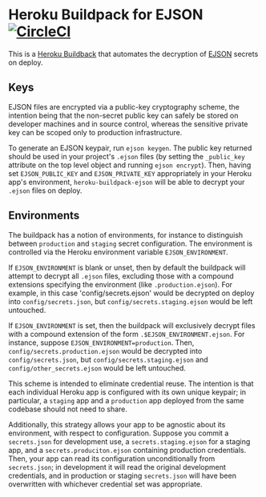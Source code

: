 # Heroku Buildpack for EJSON [![CircleCI](https://circleci.com/gh/Shopify/heroku-buildpack-ejson/tree/master.svg?style=shield)](https://circleci.com/gh/Shopify/heroku-buildpack-ejson/tree/master)

This is a [Heroku Buildback](http://devcenter.heroku.com/articles/buildpacks) that automates the decryption of [EJSON](https://github.com/Shopify/ejson) secrets on deploy.

## Keys

EJSON files are encrypted via a public-key cryptography scheme, the intention being that the non-secret public key
can safely be stored on developer machines and in source control, whereas the sensitive private key can be scoped
only to production infrastructure.

To generate an EJSON keypair, run `ejson keygen`. The public key returned should be used in your project's `.ejson` files
(by setting the `_public_key` attribute on the top level object and running `ejson encrypt`).
Then, having set `EJSON_PUBLIC_KEY` and `EJSON_PRIVATE_KEY` appropriately in your Heroku app's environment,
`heroku-buildpack-ejson` will be able to decrypt your `.ejson` files on deploy.

## Environments

The buildpack has a notion of environments, for instance to distinguish between `production` and `staging` secret configuration.
The environment is controlled via the Heroku environment variable `EJSON_ENVIRONMENT`.

If `EJSON_ENVIRONMENT` is blank or unset, then by default the buildpack will attempt to decrypt all `.ejson` files, excluding
those with a compound extensions specifying the environment (like `.production.ejson`). For example, in this case
'config/secrets.ejson' would be decrypted on deploy into `config/secrets.json`, but `config/secrets.staging.ejson`
would be left untouched.

If `EJSON_ENVIRONMENT` is set, then the buildpack will exclusively decrypt files with a compound extension of the form
`.$EJSON_ENVIRONMENT.ejson`. For instance, suppose `EJSON_ENVIRONMENT=production`. Then, `config/secrets.production.ejson`
would be decrypted into `config/secrets.json`, but `config/secrets.staging.ejson` and `config/other_secrets.ejson` would
be left untouched.

This scheme is intended to eliminate credential reuse. The intention is that each individual Heroku app is configured with
its own unique keypair; in particular, a `staging` app and a `production` app deployed from the same codebase should not
need to share.

Additionally, this strategy allows your app to be agnostic about its environment, with respect to configuration.
Suppose you commit a `secrets.json` for development use, a `secrets.staging.ejson` for a staging app,
and a `secrets.produciton.ejson` containing production credentials. Then, your app can read its configuration unconditionally
from `secrets.json`; in development it will read the original development credentials, and in production or staging
`secrets.json` will have been overwritten with whichever credential set was appropriate.
